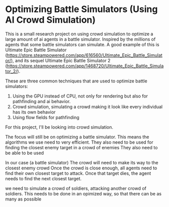 # Optimizing Battle Simulators (Using AI Crowd Simulation)

This is a small research project on using crowd simulation to optimize a large amount of ai agents in a battle simulator.
Inspired by the millions of agents that some battle simulators can simulate. A good example of this is Ultimate Epic Battle Simulator (https://store.steampowered.com/app/616560/Ultimate_Epic_Battle_Simulator/), and its sequel Ultimate Epic Battle Simulator 2 (https://store.steampowered.com/app/1468720/Ultimate_Epic_Battle_Simulator_2/).


These are three common techniques that are used to optimize battle simulators:
1. Using the GPU instead of CPU, not only for rendering but also for pathfinding and ai behavior.
2. Crowd simulation, simulating a crowd making it look like every individual has its own behavior
3. Using flow fields for pathfinding

For this project, I'll be looking into crowd simulation.


The focus will still be on optimizing a battle simulator.
This means the algorithms we use need to very efficient.
They also need to be used for finding the closest enemy target in a crowd of enemies
They also need to be able to be used


In our case (a battle simulator)
The crowd will need to make its way to the closest enemy crowd
Once the crowd is close enough, all agents need to find their own closest target to attack.
Once that target dies, the agent needs to find the next closest target.


we need to simulate a crowd of soldiers, attacking another crowd of soldiers. This needs to be done in an opimized way, so that there can be as many as possible





















